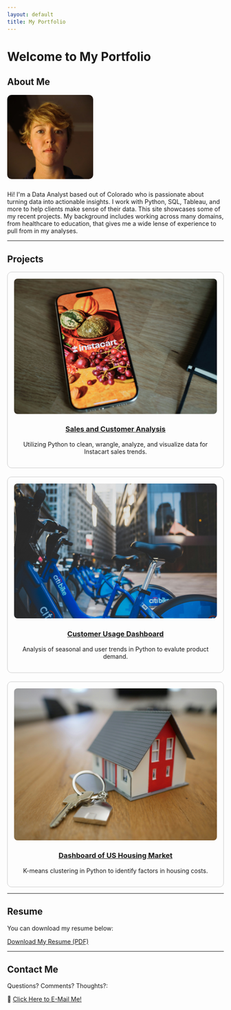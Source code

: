 ```yaml
---
layout: default
title: My Portfolio
---
```


# Welcome to My Portfolio

## About Me

<img src="assets/images/me.JPG" alt="Photo of Me" style="width:200px;border-radius:10px;margin-bottom:10px;">

Hi! I'm a Data Analyst based out of Colorado who is passionate about turning data into actionable insights. I work with Python, SQL, Tableau, and more to help clients make sense of their data. This site showcases some of my recent projects. My background includes working across many domains, from healthcare to education, that gives me a wide lense of experience to pull from in my analyses. 

---

## Projects

<div style="display: grid; grid-template-columns: repeat(auto-fit, minmax(250px, 1fr)); gap: 20px;">

<div style="border: 1px solid #ccc; border-radius: 10px; padding: 15px; text-align: center;">
  <img src="assets/images/project1.jpg" alt="Project 1" style="width:100%; border-radius: 8px;">
  <h3><a href="https://github.com/lgreer929/Python-Sample">Sales and Customer Analysis</a></h3>
  <p>Utilizing Python to clean, wrangle, analyze, and visualize data for Instacart sales trends.</p>
</div>

<div style="border: 1px solid #ccc; border-radius: 10px; padding: 15px; text-align: center;">
  <img src="assets/images/project2.jpg" alt="Project 2" style="width:100%; border-radius: 8px;">
  <h3><a href="https://github.com/lgreer929/Citi_Bike">Customer Usage Dashboard</a></h3>
  <p>Analysis of seasonal and user trends in Python to evalute product demand.</p>
</div>

<div style="border: 1px solid #ccc; border-radius: 10px; padding: 15px; text-align: center;">
  <img src="assets/images/project3.jpg" alt="Project 3" style="width:100%; border-radius: 8px;">
  <h3><a href="https://github.com/lgreer929/USA-Real-Estate-Market">Dashboard of US Housing Market</a></h3>
  <p>K-means clustering in Python to identify factors in housing costs.</p>
</div>

</div>

---

## Resume

You can download my resume below:

[Download My Resume (PDF)](assets/resume.pdf)

---

## Contact Me

Questions? Comments? Thoughts?:

📧 [Click Here to E-Mail Me!](mailto:lisa.greer@comcast.net)
